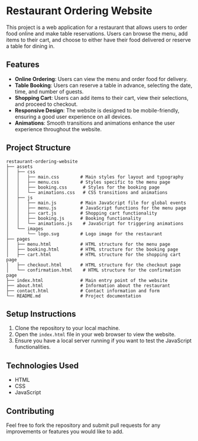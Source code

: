 # Restaurant Ordering Website

This project is a web application for a restaurant that allows users to order food online and make table reservations. Users can browse the menu, add items to their cart, and choose to either have their food delivered or reserve a table for dining in.

## Features

- **Online Ordering**: Users can view the menu and order food for delivery.
- **Table Booking**: Users can reserve a table in advance, selecting the date, time, and number of guests.
- **Shopping Cart**: Users can add items to their cart, view their selections, and proceed to checkout.
- **Responsive Design**: The website is designed to be mobile-friendly, ensuring a good user experience on all devices.
- **Animations**: Smooth transitions and animations enhance the user experience throughout the website.

## Project Structure

```
restaurant-ordering-website
├── assets
│   ├── css
│   │   ├── main.css        # Main styles for layout and typography
│   │   ├── menu.css        # Styles specific to the menu page
│   │   ├── booking.css      # Styles for the booking page
│   │   └── animations.css   # CSS transitions and animations
│   ├── js
│   │   ├── main.js         # Main JavaScript file for global events
│   │   ├── menu.js         # JavaScript functions for the menu page
│   │   ├── cart.js         # Shopping cart functionality
│   │   ├── booking.js      # Booking functionality
│   │   └── animations.js    # JavaScript for triggering animations
│   └── images
│       └── logo.svg        # Logo image for the restaurant
├── pages
│   ├── menu.html           # HTML structure for the menu page
│   ├── booking.html        # HTML structure for the booking page
│   ├── cart.html           # HTML structure for the shopping cart page
│   ├── checkout.html       # HTML structure for the checkout page
│   └── confirmation.html    # HTML structure for the confirmation page
├── index.html              # Main entry point of the website
├── about.html              # Information about the restaurant
├── contact.html            # Contact information and form
└── README.md               # Project documentation
```

## Setup Instructions

1. Clone the repository to your local machine.
2. Open the `index.html` file in your web browser to view the website.
3. Ensure you have a local server running if you want to test the JavaScript functionalities.

## Technologies Used

- HTML
- CSS
- JavaScript

## Contributing

Feel free to fork the repository and submit pull requests for any improvements or features you would like to add.